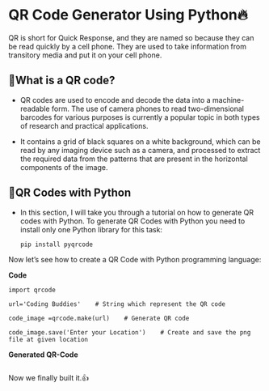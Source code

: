 # QR Code Generator Using Python🔥

QR is short for Quick Response, and they are named so because they can be read quickly by a cell phone. They are used to take information from transitory media and put it on your cell phone.

## 📌What is a QR code?

- QR codes are used to encode and decode the data into a machine-readable form. The use of camera phones to read two-dimensional barcodes for various purposes is currently a popular topic in both types of research and practical applications. 

- It contains a grid of black squares on a white background, which can be read by any imaging device such as a camera, and processed to extract the required data from the patterns that are present in the horizontal components of the image.

## 📌QR Codes with Python

- In this section, I will take you through a tutorial on how to generate QR codes with Python. To generate QR Codes with Python you need to install only one Python library for this task:
    
      pip install pyqrcode
      
Now let’s see how to create a QR Code with Python programming language:

**Code**

    import qrcode
    
    url='Coding Buddies'    # String which represent the QR code
    
    code_image =qrcode.make(url)    # Generate QR code
    
    code_image.save('Enter your Location')    # Create and save the png file at given location
    

**Generated QR-Code**
    
<img src="https://github.com/kishanrajput23/Personal-Python-Projects/blob/master/QR%20Code%20Generator/youtube.svg" alt="">
    
Now we finally built it.👍
